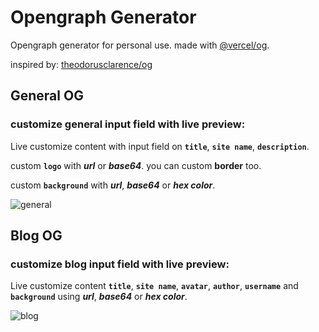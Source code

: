 # Opengraph Generator
Opengraph generator for personal use. made with [@vercel/og](https://vercel.com/docs/functions/edge-functions/og-image-generation).

inspired by: [theodorusclarence/og](https://github.com/theodorusclarence/og)


## General OG
### customize general input field with live preview:
Live customize content with input field on **`title`**, **`site name`**, **`description`**.

custom **`logo`** with ***url*** or ***base64***. you can custom **border** too.

custom **`background`** with ***url***, ***base64*** or ***hex color***.


![general](https://github.com/andri2621/og-generator/assets/78326009/2d9cea92-5045-40b1-a725-51664d3b6121)
## Blog OG
### customize blog input field with live preview:
Live customize content **`title`**, **`site name`**, **`avatar`**, **`author`**, **`username`** and **`background`** using ***url***, ***base64*** or ***hex color***.


![blog](https://github.com/andri2621/og-generator/assets/78326009/903d9c24-2967-4584-9993-bb8a577736aa)
